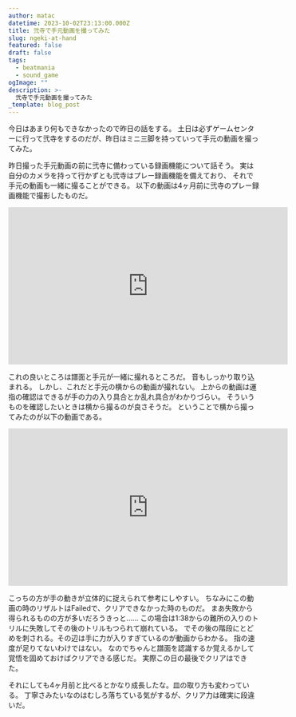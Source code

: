 ```yaml
---
author: matac
datetime: 2023-10-02T23:13:00.000Z
title: 弐寺で手元動画を撮ってみた
slug: ngeki-at-hand
featured: false
draft: false
tags:
  - beatmania
  - sound_game
ogImage: ""
description: >-
  弐寺で手元動画を撮ってみた
_template: blog_post
---
```


今日はあまり何もできなかったので昨日の話をする。
土日は必ずゲームセンターに行って弐寺をするのだが、昨日はミニ三脚を持っていって手元の動画を撮ってみた。

昨日撮った手元動画の前に弐寺に備わっている録画機能について話そう。
実は自分のカメラを持って行かずとも弐寺はプレー録画機能を備えており、
それで手元の動画も一緒に撮ることができる。
以下の動画は4ヶ月前に弐寺のプレー録画機能で撮影したものだ。

<div class="iframe-aspect">
<iframe width="560" height="315" src="https://www.youtube.com/embed/WyLaTnDOvgw?si=jBP-QnBFW3eXg8mb" title="YouTube video player" frameborder="0" allow="accelerometer; autoplay; clipboard-write; encrypted-media; gyroscope; picture-in-picture; web-share" allowfullscreen></iframe>
</div>

これの良いところは譜面と手元が一緒に撮れるところだ。
音もしっかり取り込まれる。
しかし、これだと手元の横からの動画が撮れない。
上からの動画は運指の確認はできるが手の力の入り具合とか乱れ具合がわかりづらい。
そういうものを確認したいときは横から撮るのが良さそうだ。
ということで横から撮ってみたのが以下の動画である。

<div class="iframe-aspect">
<iframe width="560" height="315" src="https://www.youtube.com/embed/gSZsCAJsZEY?si=8eUuvkzqEpEfzRmV" title="YouTube video player" frameborder="0" allow="accelerometer; autoplay; clipboard-write; encrypted-media; gyroscope; picture-in-picture; web-share" allowfullscreen></iframe>
</div>

こっちの方が手の動きが立体的に捉えられて参考にしやすい。
ちなみにこの動画の時のリザルトはFailedで、クリアできなかった時のものだ。
まあ失敗から得られるものの方が多いだろうきっと......
この場合は1:38からの難所の入りのトリルに失敗してその後のトリルもつられて崩れている。
でその後の階段にとどめを刺される。その辺は手に力が入りすぎているのが動画からわかる。
指の速度が足りてないわけではない。
なのでちゃんと譜面を認識するか覚えるかして覚悟を固めておけばクリアできる感じだ。
実際この日の最後でクリアはできた。

それにしても4ヶ月前と比べるとかなり成長したな。皿の取り方も変わっている。
丁寧さみたいなのはむしろ落ちている気がするが、クリア力は確実に段違いだ。